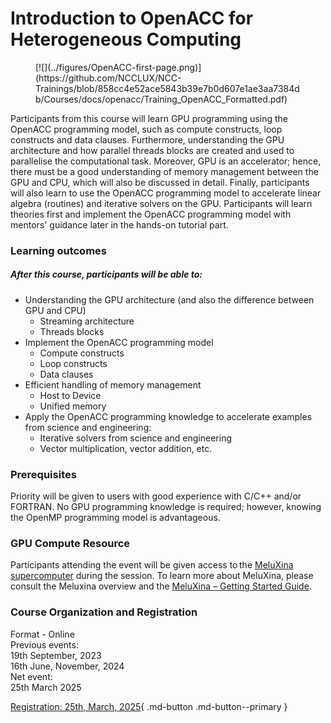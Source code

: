 # Introduction to OpenACC for Heterogeneous Computing 

<figure markdown>
[![](../figures/OpenACC-first-page.png)](https://github.com/NCCLUX/NCC-Trainings/blob/858cc4e52ace5843b39e7b0d607e1ae3aa7384db/Courses/docs/openacc/Training_OpenACC_Formatted.pdf)
<figcaption></figcaption>
</figure>

Participants from this course will learn GPU programming using the OpenACC programming model,
such as compute constructs, loop constructs and data clauses.
Furthermore, understanding the GPU architecture and how parallel threads blocks are created and used to parallelise the computational task.
Moreover, GPU is an accelerator; hence, there must be a good understanding of memory management between the GPU and CPU, which will also be discussed in detail.
Finally, participants will also learn to use the OpenACC programming model to accelerate linear algebra (routines) and iterative solvers on the GPU.
Participants will learn theories first and implement the OpenACC programming model with mentors' guidance later in the hands-on tutorial part.

### Learning outcomes 
##### After this course, participants will be able to: 
 - Understanding the GPU architecture (and also the difference between GPU and CPU)
    - Streaming architecture 
    - Threads blocks 
- Implement the OpenACC programming model  
    - Compute constructs  
    - Loop constructs 
    - Data clauses
- Efficient handling of memory management  
    - Host to Device 
    - Unified memory 
- Apply the OpenACC programming knowledge to accelerate examples from science and engineering: 
    - Iterative solvers from science and engineering  
    - Vector multiplication, vector addition, etc.

### Prerequisites 
Priority will be given to users with good experience with C/C++ and/or FORTRAN.
No GPU programming knowledge is required; however, knowing the OpenMP programming model is advantageous. 

### GPU Compute Resource
Participants attending the event will be given access to the [MeluXina supercomputer](https://luxprovide.lu/) during the session.
To learn more about MeluXina, please consult the Meluxina overview and the [MeluXina – Getting Started Guide](https://docs.lxp.lu/).

### Course Organization and Registration
Format - Online <br />
Previous events: <br />
19th September, 2023 <br />
16th June, November, 2024 <br />
Net event: <br />
25th March 2025 <br />

[Registration: 25th, March, 2025](https://supercomputing.lu/events){ .md-button .md-button--primary }
